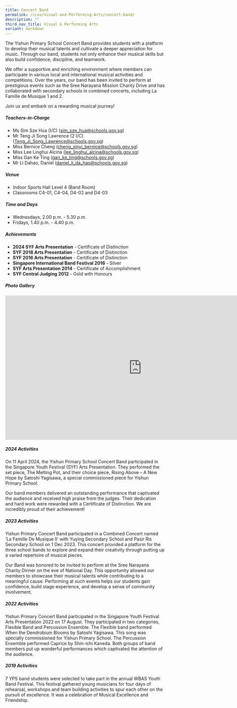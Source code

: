 ```yaml
---
title: Concert Band
permalink: /ccas/Visual-and-Performing-Arts/concert-band/
description: ""
third_nav_title: Visual & Performing Arts
variant: markdown
---
```

The Yishun Primary School Concert Band provides students with a platform to develop their musical talents and cultivate a deeper appreciation for music. Through our band, students not only enhance their musical skills but also build confidence, discipline, and teamwork.

We offer a supportive and enriching environment where members can participate in various local and international musical activities and competitions. Over the years, our band has been invited to perform at prestigious events such as the Sree Narayana Mission Charity Drive and has collaborated with secondary schools in combined concerts, including La Famille de Musique 1 and 2.

Join us and embark on a rewarding musical journey!

##### **Teachers-in-Charge**
* Ms Sim Sze Hua (I/C) (sim_sze_hua@schools.gov.sg)
* Mr Teng Ji Song Lawrence (2 I/C) (Teng_Ji_Song_Lawrence@schools.gov.sg)
* Miss Bernice Cheng (cheng_xinyi_bernice@schools.gov.sg)
* Miss Lee Linghui Alcina (lee_linghui_alcina@schools.gov.sg)
* Miss Gan Ke Ting (gan_ke_ting@schools.gov.sg)
* Mr Li Dahao, Daniel (daniel_li_da_hao@schools.gov.sg)

##### **Venue**
* Indoor Sports Hall Level 4 (Band Room)
* Classrooms C4-01, C4-04, D4-02 and D4-03

##### **Time and Days**
* Wednesdays, 2.00 p.m. - 5.30 p.m.
* Fridays, 1.40 p.m. - 4.40 p.m.

##### **Achievements**
* **2024 SYF Arts Presentation** - Certificate of Distinction
* **SYF 2018 Arts Presentation** - Certificate of Distinction
* **SYF 2016 Arts Presentation** - Certificate of Distinction
* **Singapore International Band Festival 2016** - Silver
* **SYF Arts Presentation 2014** - Certificate of Accomplishment
* **SYF Central Judging 2012** - Gold with Honours

##### **Photo Gallery**

<iframe src="https://docs.google.com/presentation/d/e/2PACX-1vTJL7GWCp6Zap1eCDFmhdhhwLKNbafxdqY77JJCxSW7pY4DcxjLqIiZmgLjEkjxZ8Gt-E953AFN4XC7/embed?start=true&amp;loop=true&amp;delayms=5000" frameborder="0" width="860" height="455" allowfullscreen="true"></iframe>

##### **2024 Activities**
On 11 April 2024, the Yishun Primary School Concert Band participated in the Singapore Youth Festival (SYF) Arts Presentation. They performed the set piece, The Melting Pot, and their choice piece, Rising Above – A New Hope by Satoshi Yagisawa, a special commissioned piece for Yishun Primary School.

Our band members delivered an outstanding performance that captivated the audience and received high praise from the judges. Their dedication and hard work were rewarded with a Certificate of Distinction. We are incredibly proud of their achievement! 

##### **2023 Activities**
Yishun Primary Concert Band participated in a Combined Concert named ‘La Famille De Musique II’ with Yuying Secondary School and Pasir Ris Secondary School on 1 Dec 2023. This concert provided a platform for the three school bands to explore and expand their creativity through putting up a varied repertoire of musical pieces.

Our Band was honored to be invited to perform at the Sree Narayana Charity Dinner on the eve of National Day. This opportunity allowed our members to showcase their musical talents while contributing to a meaningful cause. Performing at such events helps our students gain confidence, build stage experience, and develop a sense of community involvement.

##### **2022 Activities**
Yishun Primary Concert Band participated in the Singapore Youth Festival Arts Presentation 2022 on 17 August. They participated in two categories, Flexible Band and Percussion Ensemble. The Flexible band performed When the Dendrobium Blooms by Satoshi Yagisawa. This song was specially commissioned for Yishun Primary School. The Percussion Ensemble performed Caprice by Shin-ichi Kaneda. Both groups of band members put up wonderful performances which captivated the attention of the audience.

##### **2019 Activities**
7 YPS band students were selected to take part in the annual WBAS Youth Band Festival. This festival gathered young musicians for four days of rehearsal, workshops and team building activities to spur each other on the pursuit of excellence. It was a celebration of Musical Excellence and Friendship.